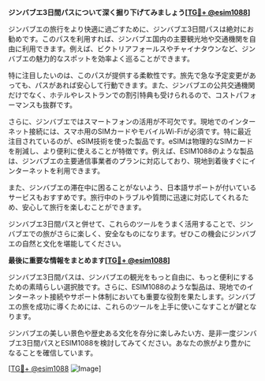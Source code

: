 **ジンバブエ3日間パスについて深く掘り下げてみましょう[[TG💪+ @esim1088](https://t.me/s/esim1088)]**

ジンバブエの旅行をより快適に過ごすために、ジンバブエ3日間パスは絶対にお勧めです。このパスを利用すれば、ジンバブエ国内の主要観光地や交通機関を自由に利用できます。例えば、ビクトリアフォールスやチャイナタウンなど、ジンバブエの魅力的なスポットを効率よく巡ることができます。

特に注目したいのは、このパスが提供する柔軟性です。旅先で急な予定変更があっても、パスがあれば安心して行動できます。また、ジンバブエの公共交通機関だけでなく、ホテルやレストランでの割引特典も受けられるので、コストパフォーマンスも抜群です。

さらに、ジンバブエではスマートフォンの活用が不可欠です。現地でのインターネット接続には、スマホ用のSIMカードやモバイルWi-Fiが必須です。特に最近注目されているのが、eSIM技術を使った製品です。eSIMは物理的なSIMカードを削減し、より便利に使えることが特徴です。例えば、ESIM1088のような製品は、ジンバブエの主要通信事業者のプランに対応しており、現地到着後すぐにインターネットを利用できます。

また、ジンバブエの滞在中に困ることがないよう、日本語サポートが付いているサービスもおすすめです。旅行中のトラブルや質問に迅速に対応してくれるため、安心して旅行を楽しむことができます。

ジンバブエ3日間パスと併せて、これらのツールをうまく活用することで、ジンバブエでの旅がさらに楽しく、安全なものになります。ぜひこの機会にジンバブエの自然と文化を堪能してください。

**最後に重要な情報をまとめます[[TG💪+ @esim1088](https://t.me/s/esim1088)]**

ジンバブエ3日間パスは、ジンバブエの観光をもっと自由に、もっと便利にするための素晴らしい選択肢です。さらに、ESIM1088のような製品は、現地でのインターネット接続やサポート体制においても重要な役割を果たします。ジンバブエの旅を成功に導くためには、これらのツールを上手に使いこなすことが鍵となります。

ジンバブエの美しい景色や歴史ある文化を存分に楽しみたい方、是非一度ジンバブエ3日間パスとESIM1088を検討してみてください。あなたの旅がより豊かになることを確信しています。

[[TG💪+ @esim1088](https://t.me/s/esim1088) ![Image](https://i.postimg.cc/Y0z9fWf4/image.png)]